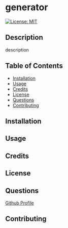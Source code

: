 # generator
[![License: MIT](https://img.shields.io/badge/License-MIT-yellow.svg)](https://opensource.org/licenses/MIT)
## Description
description
## Table of Contents
- [Installation](#installation) 
- [Usage](#usage)
- [Credits](#credits)
- [License](#license)
- [Questions](#questions)
- [Contributing](#contributing)
## Installation
## Usage
## Credits
## License
## Questions
[Github Profile](https://github.com/Crlyhdfrd)
## Contributing